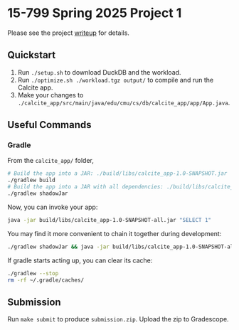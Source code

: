 # 15-799 Spring 2025 Project 1

Please see the project [writeup](https://15799.courses.cs.cmu.edu/spring2025/project1.html) for details.

## Quickstart

1. Run `./setup.sh` to download DuckDB and the workload.
2. Run `./optimize.sh ./workload.tgz output/` to compile and run the Calcite app.
3. Make your changes to `./calcite_app/src/main/java/edu/cmu/cs/db/calcite_app/app/App.java`.

## Useful Commands

### Gradle

From the `calcite_app/` folder,

```bash
# Build the app into a JAR: ./build/libs/calcite_app-1.0-SNAPSHOT.jar
./gradlew build
# Build the app into a JAR with all dependencies: ./build/libs/calcite_app-1.0-SNAPSHOT-all.jar
./gradlew shadowJar
```

Now, you can invoke your app:

```bash
java -jar build/libs/calcite_app-1.0-SNAPSHOT-all.jar "SELECT 1"
```

You may find it more convenient to chain it together during development:

```bash
./gradlew shadowJar && java -jar build/libs/calcite_app-1.0-SNAPSHOT-all.jar "SELECT 1"
```

If gradle starts acting up, you can clear its cache:

```bash
./gradlew --stop
rm -rf ~/.gradle/caches/ 
```

## Submission

Run `make submit` to produce `submission.zip`.
Upload the zip to Gradescope.
